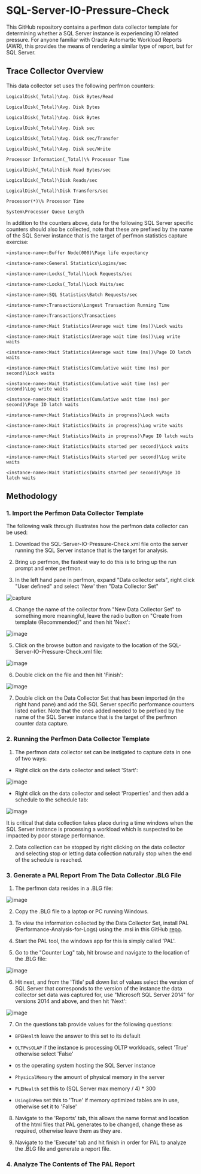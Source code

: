# SQL-Server-IO-Pressure-Check
This GitHub repository contains a perfmon data collector template for determining whether a SQL Server instance is experiencing IO related pressure. For anyone familiar with Oracle Automartic Workload Reports (AWR), this provides the means of rendering a similar type of report, but for SQL Server.

## Trace Collector Overview

This data collector set uses the following perfmon counters:

`LogicalDisk(_Total)\Avg. Disk Bytes/Read`

`LogicalDisk(_Total)\Avg. Disk Bytes`

`LogicalDisk(_Total)\Avg. Disk Bytes`

`LogicalDisk(_Total)\Avg. Disk sec`

`LogicalDisk(_Total)\Avg. Disk sec/Transfer`

`LogicalDisk(_Total)\Avg. Disk sec/Write`

`Processor Information(_Total)\% Processor Time`

`LogicalDisk(_Total)\Disk Read Bytes/sec`

`LogicalDisk(_Total)\Disk Reads/sec`

`LogicalDisk(_Total)\Disk Transfers/sec`

`Processor(*)\% Processor Time`

`System\Processor Queue Length`

In addition to the counters above, data for the following SQL Server specific counters should also be collected, note that these are prefixed by the name of the SQL Server instance that is the target of perfmon statistics capture exercise:

`<instance-name>:Buffer Node(000)\Page life expectancy`

`<instance-name>:General Statistics\Logins/sec`

`<instance-name>:Locks(_Total)\Lock Requests/sec`

`<instance-name>:Locks(_Total)\Lock Waits/sec`

`<instance-name>:SQL Statistics\Batch Requests/sec`

`<instance-name>:Transactions\Longest Transaction Running Time`

`<instance-name>:Transactions\Transactions`

`<instance-name>:Wait Statistics(Average wait time (ms))\Lock waits`

`<instance-name>:Wait Statistics(Average wait time (ms))\Log write waits`

`<instance-name>:Wait Statistics(Average wait time (ms))\Page IO latch waits`

`<instance-name>:Wait Statistics(Cumulative wait time (ms) per second)\Lock waits`

`<instance-name>:Wait Statistics(Cumulative wait time (ms) per second)\Log write waits`

`<instance-name>:Wait Statistics(Cumulative wait time (ms) per second)\Page IO latch waits`

`<instance-name>:Wait Statistics(Waits in progress)\Lock waits`

`<instance-name>:Wait Statistics(Waits in progress)\Log write waits`

`<instance-name>:Wait Statistics(Waits in progress)\Page IO latch waits`

`<instance-name>:Wait Statistics(Waits started per second)\Lock waits`

`<instance-name>:Wait Statistics(Waits started per second)\Log write waits`

`<instance-name>:Wait Statistics(Waits started per second)\Page IO latch waits`

## Methodology

### 1. Import the Perfmon Data Collector Template

The following walk through illustrates how the perfmon data collector can be used:

1. Download the SQL-Server-IO-Pressure-Check.xml file onto the server running the SQL Server instance that is the target for analysis.

2. Bring up perfmon, the fastest way to do this is to bring up the run prompt and enter perfmon.

3. In the left hand pane in perfmon, expand "Data collector sets", right click "User defined" and select 'New' then "Data Collector Set"

![capture](https://user-images.githubusercontent.com/15145995/53408754-3d320f00-39b7-11e9-84a5-4d95680e259b.PNG)

4. Change the name of the collector from "New Data Collector Set" to something more meaningful, leave the radio button on "Create from template (Recommended)" and then hit 'Next':

![image](https://user-images.githubusercontent.com/15145995/53409059-ef69d680-39b7-11e9-9dd1-e8e7eb5093a5.png)

5. Click on the browse button and navigate to the location of the SQL-Server-IO-Pressure-Check.xml file:

![image](https://user-images.githubusercontent.com/15145995/53409252-5c7d6c00-39b8-11e9-9140-4ad5984e5238.png)

6. Double click on the file and then hit 'Finish':

![image](https://user-images.githubusercontent.com/15145995/53409334-98b0cc80-39b8-11e9-85d8-56f524e27101.png)

7. Double click on the Data Collector Set that has been imported (in the right hand pane) and add the SQL Server specific performance counters listed earlier. Note that the ones added needed to be prefixed by the name of the SQL Server instance that is the target of the perfmon counter data capture.

### 2. Running the Perfmon Data Collector Template

1. The perfmon data collector set can be instigated to capture data in one of two ways:

- Right click on the data collector and select 'Start':

![image](https://user-images.githubusercontent.com/15145995/53409610-42905900-39b9-11e9-8b18-dd767f93678c.png)

- Right click on the data collector and select 'Properties' and then add a schedule to the schedule tab:

![image](https://user-images.githubusercontent.com/15145995/53409685-7cf9f600-39b9-11e9-9c94-ff9d21336626.png)

It is critical that data collection takes place during a time windows when the SQL Server instance is processing a workload which is suspected to be impacted by poor storage performance.

2. Data collection can be stopped by right clicking on the data collector and selecting stop or letting data collection naturally stop when the end of the schedule is reached.

### 3. Generate a PAL Report From The Data Collector .BLG File

1. The perfmon data resides in a .BLG file:

![image](https://user-images.githubusercontent.com/15145995/53409954-4e304f80-39ba-11e9-9775-39ebd1cf47b6.png)

2. Copy the .BLG file to a laptop or PC running Windows.

3. To view the information collected by the Data Collector Set, install PAL (Performance-Analysis-for-Logs) using the .msi in this GitHub [repo](https://github.com/clinthuffman/PAL).

4. Start the PAL tool, the windows app for this is simply called 'PAL'.

5. Go to the "Counter Log" tab, hit browse and navigate to the location of the .BLG file:

![image](https://user-images.githubusercontent.com/15145995/53410353-7f5d4f80-39bb-11e9-9496-edf9f2b18996.png)

6. Hit next, and from the 'Title' pull down list of values select the version of SQL Server that corresponds to the version of the instance the data collector set data was captured for, use "Microsoft SQL Server 2014" for versions 2014 and above, and then hit 'Next':

![image](https://user-images.githubusercontent.com/15145995/53415212-86d72580-39c8-11e9-9da9-8e167b846b6d.png)

7. On the questions tab provide values for the following questions:

- `BPEHealth`      leave the answer to this set to its default

- `OLTPvsOLAP`     if the instance is processing OLTP workloads, select 'True' otherwise select 'False'

- `OS`             the operating system hosting the SQL Server instance

- `PhysicalMemory` the amount of physical memory in the server

- `PLEHealth`      set this to (SQL Server max memory / 4) * 300

- `UsingInMem`     set this to 'True' if memory optimized tables are in use, otherwise set it to 'False'

8. Navigate to the 'Reports' tab, this allows the name format and location of the html files that PAL generates to be changed, change these as required, otherwise leave them as they are.

9. Navigate to the 'Execute' tab and hit finish in order for PAL to analyze the .BLG file and generate a report file.

### 4. Analyze The Contents of The PAL Report











